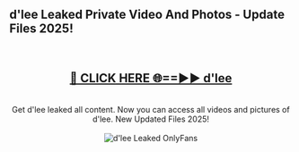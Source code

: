 <h2>d'lee Leaked Private Video And Photos - Update Files 2025!</h2>
<br>
<div align="center">
<h2><a href="https://top-ai-tools.click/QrbHav" rel="nofollow">🔴 CLICK HERE 🌐==►► d'lee</a></h2>
<br>
Get d'lee leaked all content. Now you can access all videos and pictures of d'lee. New Updated Files 2025!
<br>
<br>
<a href="https://top-ai-tools.click/QrbHav" rel="nofollow" data-target="animated-image.originalLink"><img src="https://i.ibb.co.com/WyWwxjT/player-gif2.gif" alt="d'lee Leaked  OnlyFans" style="max-width: 100%; display: inline-block;" data-target="animated-image.originalImage"></a>
</div>
<br>
